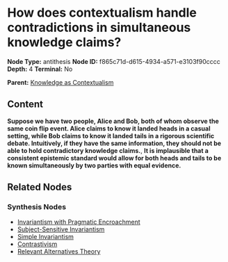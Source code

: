 # How does contextualism handle contradictions in simultaneous knowledge claims?

**Node Type:** antithesis
**Node ID:** f865c71d-d615-4934-a571-e3103f90cccc
**Depth:** 4
**Terminal:** No

**Parent:** [Knowledge as Contextualism](knowledge-as-contextualism-synthesis-df0c89d7-77c8-4a42-945e-76871c82d0e1.md)

## Content

**Suppose we have two people, Alice and Bob, both of whom observe the same coin flip event. Alice claims to know it landed heads in a casual setting, while Bob claims to know it landed tails in a rigorous scientific debate. Intuitively, if they have the same information, they should not be able to hold contradictory knowledge claims.**, **It is implausible that a consistent epistemic standard would allow for both heads and tails to be known simultaneously by two parties with equal evidence.**

## Related Nodes

### Synthesis Nodes

- [Invariantism with Pragmatic Encroachment](invariantism-with-pragmatic-encroachment-synthesis-2c7d2d6a-2cea-49db-bc52-7c620dbfb216.md)
- [Subject-Sensitive Invariantism](subject-sensitive-invariantism-synthesis-270db034-5a65-47d2-a362-4aad84f2c20e.md)
- [Simple Invariantism](simple-invariantism-synthesis-965e27dc-fef4-4003-84e3-cdcad481f19d.md)
- [Contrastivism](contrastivism-synthesis-8fdc45b2-c012-4de6-bfdc-7d016630d629.md)
- [Relevant Alternatives Theory](relevant-alternatives-theory-synthesis-be840818-4685-485b-8309-aa69dffeb1a4.md)
